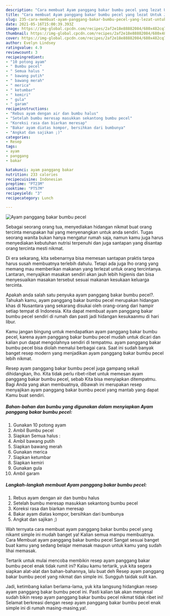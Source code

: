 ```yaml
---
description: "Cara membuat Ayam panggang bakar bumbu pecel yang lezat Untuk Jualan"
title: "Cara membuat Ayam panggang bakar bumbu pecel yang lezat Untuk Jualan"
slug: 235-cara-membuat-ayam-panggang-bakar-bumbu-pecel-yang-lezat-untuk-jualan
date: 2021-05-16T15:00:39.393Z
image: https://img-global.cpcdn.com/recipes/2af2e18e88882084/680x482cq70/ayam-panggang-bakar-bumbu-pecel-foto-resep-utama.jpg
thumbnail: https://img-global.cpcdn.com/recipes/2af2e18e88882084/680x482cq70/ayam-panggang-bakar-bumbu-pecel-foto-resep-utama.jpg
cover: https://img-global.cpcdn.com/recipes/2af2e18e88882084/680x482cq70/ayam-panggang-bakar-bumbu-pecel-foto-resep-utama.jpg
author: Evelyn Lindsey
ratingvalue: 4.9
reviewcount: 3
recipeingredient:
- "10 potong ayam"
- " Bumbu pecel"
- " Semua halus "
- " bawang putih"
- " bawang merah"
- " merica"
- " ketumbar"
- " kemiri"
- " gula"
- " garam"
recipeinstructions:
- "Rebus ayam dengan air dan bumbu halus"
- "Setelah bumbu meresap masukkan sekantong bumbu pecel"
- "Koreksi rasa dan biarkan meresap"
- "Bakar ayam diatas kompor, bersihkan dari bumbunya"
- "Angkat dan sajikan ;)"
categories:
- Resep
tags:
- ayam
- panggang
- bakar

katakunci: ayam panggang bakar 
nutrition: 233 calories
recipecuisine: Indonesian
preptime: "PT23M"
cooktime: "PT57M"
recipeyield: "3"
recipecategory: Lunch

---
```



![Ayam panggang bakar bumbu pecel](https://img-global.cpcdn.com/recipes/2af2e18e88882084/680x482cq70/ayam-panggang-bakar-bumbu-pecel-foto-resep-utama.jpg)

Sebagai seorang orang tua, menyediakan hidangan nikmat buat orang tercinta merupakan hal yang menyenangkan untuk anda sendiri. Tugas seorang  wanita bukan hanya mengatur rumah saja, namun kamu juga harus menyediakan kebutuhan nutrisi terpenuhi dan juga santapan yang disantap orang tercinta mesti nikmat.

Di era  sekarang, kita sebenarnya bisa memesan santapan praktis tanpa harus susah membuatnya terlebih dahulu. Tetapi ada juga lho orang yang memang mau memberikan makanan yang terlezat untuk orang tercintanya. Lantaran, menyajikan masakan sendiri akan jauh lebih higienis dan bisa menyesuaikan masakan tersebut sesuai makanan kesukaan keluarga tercinta. 



Apakah anda salah satu penyuka ayam panggang bakar bumbu pecel?. Tahukah kamu, ayam panggang bakar bumbu pecel merupakan hidangan khas di Nusantara yang sekarang disukai oleh orang-orang dari hampir setiap tempat di Indonesia. Kita dapat membuat ayam panggang bakar bumbu pecel sendiri di rumah dan pasti jadi hidangan kesukaanmu di hari libur.

Kamu jangan bingung untuk mendapatkan ayam panggang bakar bumbu pecel, karena ayam panggang bakar bumbu pecel mudah untuk dicari dan kalian pun dapat mengolahnya sendiri di tempatmu. ayam panggang bakar bumbu pecel bisa diolah memalui berbagai cara. Saat ini sudah banyak banget resep modern yang menjadikan ayam panggang bakar bumbu pecel lebih nikmat.

Resep ayam panggang bakar bumbu pecel juga gampang sekali dihidangkan, lho. Kita tidak perlu ribet-ribet untuk memesan ayam panggang bakar bumbu pecel, sebab Kita bisa menyiapkan ditempatmu. Bagi Anda yang akan membuatnya, dibawah ini merupakan resep menyajikan ayam panggang bakar bumbu pecel yang mantab yang dapat Kamu buat sendiri.

<!--inarticleads1-->

##### Bahan-bahan dan bumbu yang digunakan dalam menyiapkan Ayam panggang bakar bumbu pecel:

1. Gunakan 10 potong ayam
1. Ambil  Bumbu pecel
1. Siapkan  Semua halus :
1. Ambil  bawang putih
1. Siapkan  bawang merah
1. Gunakan  merica
1. Siapkan  ketumbar
1. Siapkan  kemiri
1. Gunakan  gula
1. Ambil  garam




<!--inarticleads2-->

##### Langkah-langkah membuat Ayam panggang bakar bumbu pecel:

1. Rebus ayam dengan air dan bumbu halus
1. Setelah bumbu meresap masukkan sekantong bumbu pecel
1. Koreksi rasa dan biarkan meresap
1. Bakar ayam diatas kompor, bersihkan dari bumbunya
1. Angkat dan sajikan ;)




Wah ternyata cara membuat ayam panggang bakar bumbu pecel yang nikamt simple ini mudah banget ya! Kalian semua mampu membuatnya. Cara Membuat ayam panggang bakar bumbu pecel Sangat sesuai banget buat kamu yang sedang belajar memasak maupun untuk kamu yang sudah lihai memasak.

Tertarik untuk mulai mencoba membikin resep ayam panggang bakar bumbu pecel enak tidak rumit ini? Kalau kamu tertarik, yuk kita segera siapkan alat-alat dan bahan-bahannya, lalu buat deh Resep ayam panggang bakar bumbu pecel yang nikmat dan simple ini. Sungguh taidak sulit kan. 

Jadi, ketimbang kalian berlama-lama, yuk kita langsung hidangkan resep ayam panggang bakar bumbu pecel ini. Pasti kalian tak akan menyesal sudah bikin resep ayam panggang bakar bumbu pecel nikmat tidak ribet ini! Selamat berkreasi dengan resep ayam panggang bakar bumbu pecel enak simple ini di rumah masing-masing,ya!.

